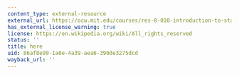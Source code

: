 ```yaml
---
content_type: external-resource
external_url: https://ocw.mit.edu/courses/res-8-010-introduction-to-statistical-physics-summer-2018/resources/mitres_8_010su18_pset5/
has_external_license_warning: true
license: https://en.wikipedia.org/wiki/All_rights_reserved
status: ''
title: here
uid: 86af8e99-1a0e-4a39-aea6-390de3275dcd
wayback_url: ''
---
```

